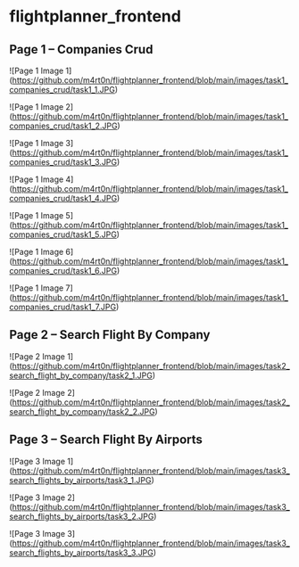 # flightplanner_frontend

## Page 1 – Companies Crud
![Page 1 Image 1] (https://github.com/m4rt0n/flightplanner_frontend/blob/main/images/task1_companies_crud/task1_1.JPG)

![Page 1 Image 2] (https://github.com/m4rt0n/flightplanner_frontend/blob/main/images/task1_companies_crud/task1_2.JPG)

![Page 1 Image 3] (https://github.com/m4rt0n/flightplanner_frontend/blob/main/images/task1_companies_crud/task1_3.JPG)

![Page 1 Image 4] (https://github.com/m4rt0n/flightplanner_frontend/blob/main/images/task1_companies_crud/task1_4.JPG)

![Page 1 Image 5] (https://github.com/m4rt0n/flightplanner_frontend/blob/main/images/task1_companies_crud/task1_5.JPG)

![Page 1 Image 6] (https://github.com/m4rt0n/flightplanner_frontend/blob/main/images/task1_companies_crud/task1_6.JPG)

![Page 1 Image 7] (https://github.com/m4rt0n/flightplanner_frontend/blob/main/images/task1_companies_crud/task1_7.JPG)


## Page 2 – Search Flight By Company
![Page 2 Image 1] (https://github.com/m4rt0n/flightplanner_frontend/blob/main/images/task2_search_flight_by_company/task2_1.JPG)

![Page 2 Image 2] (https://github.com/m4rt0n/flightplanner_frontend/blob/main/images/task2_search_flight_by_company/task2_2.JPG)


## Page 3 – Search Flight By Airports
![Page 3 Image 1] (https://github.com/m4rt0n/flightplanner_frontend/blob/main/images/task3_search_flights_by_airports/task3_1.JPG)

![Page 3 Image 2] (https://github.com/m4rt0n/flightplanner_frontend/blob/main/images/task3_search_flights_by_airports/task3_2.JPG)

![Page 3 Image 3] (https://github.com/m4rt0n/flightplanner_frontend/blob/main/images/task3_search_flights_by_airports/task3_3.JPG)

